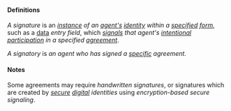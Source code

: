 #### Definitions

*A signature* is an *[instance](https://github.com/gcassel/Modular-Organization-Terminology/blob/master/terms/instance.md) of an [agent's](https://github.com/gcassel/Modular-Organization-Terminology/blob/master/terms/agent.md) [identity](https://github.com/gcassel/Modular-Organization-Terminology/blob/master/terms/identity.md) within a [specified](https://github.com/gcassel/Modular-Organization-Terminology/blob/master/terms/specification.md) [form](https://github.com/gcassel/Modular-Organization-Terminology/blob/master/terms/form.md)*, such as a [data](https://github.com/gcassel/Modular-Organization-Terminology/blob/master/terms/data.md) *entry* *field*, which *[signals](https://github.com/gcassel/Modular-Organization-Terminology/blob/master/terms/signal.md) that agent's [intentional](https://github.com/gcassel/Modular-Organization-Terminology/blob/master/terms/intentional.md) [participation](https://github.com/gcassel/Modular-Organization-Terminology/blob/master/terms/participate.md) in a specified [agreement](https://github.com/gcassel/Modular-Organization-Terminology/blob/master/terms/agree.md)*.

*A signatory* is *an agent who has signed a [specific](https://github.com/gcassel/Modular-Organization-Terminology/blob/master/terms/specific.md) agreement.*

#### Notes

Some agreements may require *handwritten signatures*, or signatures which are created by *[secure](https://github.com/gcassel/Modular-Organization-Terminology/blob/master/terms/secure.md) [digital](https://github.com/gcassel/Modular-Organization-Terminology/blob/master/terms/digital.md) identities* using *encryption-based secure signaling*.
